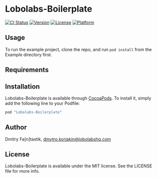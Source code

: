 # Lobolabs-Boilerplate

[![CI Status](http://img.shields.io/travis/Fa[n]tastik/Lobolabs-Boilerplate.svg?style=flat)](https://travis-ci.org/Fa[n]tastik/Lobolabs-Boilerplate)
[![Version](https://img.shields.io/cocoapods/v/Lobolabs-Boilerplate.svg?style=flat)](http://cocoapods.org/pods/Lobolabs-Boilerplate)
[![License](https://img.shields.io/cocoapods/l/Lobolabs-Boilerplate.svg?style=flat)](http://cocoapods.org/pods/Lobolabs-Boilerplate)
[![Platform](https://img.shields.io/cocoapods/p/Lobolabs-Boilerplate.svg?style=flat)](http://cocoapods.org/pods/Lobolabs-Boilerplate)

## Usage

To run the example project, clone the repo, and run `pod install` from the Example directory first.

## Requirements

## Installation

Lobolabs-Boilerplate is available through [CocoaPods](http://cocoapods.org). To install
it, simply add the following line to your Podfile:

```ruby
pod "Lobolabs-Boilerplate"
```

## Author

Dmitry Fa[n]tastik, dmytro.korjakin@lobolabshq.com

## License

Lobolabs-Boilerplate is available under the MIT license. See the LICENSE file for more info.
